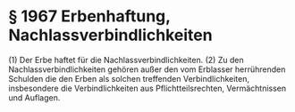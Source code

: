 # § 1967 Erbenhaftung, Nachlassverbindlichkeiten
(1) Der Erbe haftet für die Nachlassverbindlichkeiten.
(2) Zu den Nachlassverbindlichkeiten gehören außer den vom Erblasser herrührenden Schulden die den Erben als solchen treffenden Verbindlichkeiten, insbesondere die Verbindlichkeiten aus Pflichtteilsrechten, Vermächtnissen und Auflagen.